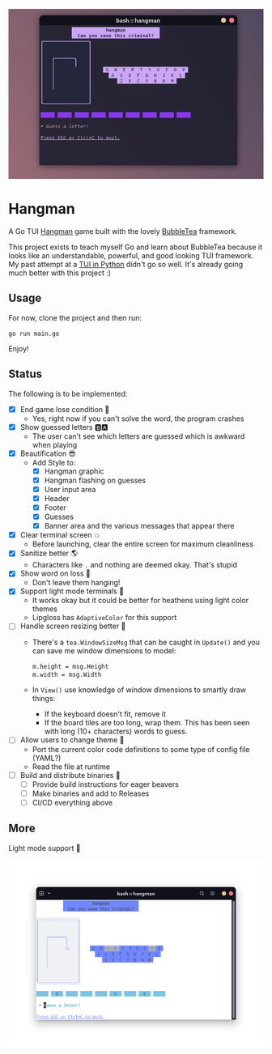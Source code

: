 ![demo](./assets/demo.gif)


# Hangman
A Go TUI [Hangman](https://www.wikihow.com/Play-Hangman) game built with the lovely [BubbleTea](https://github.com/charmbracelet/bubbletea) framework.

This project exists to teach myself Go and learn about BubbleTea because it looks like an understandable, powerful, and good looking TUI framework. My past attempt at a [TUI in Python](https://github.com/braheezy/pyrdle) didn't go so well. It's already going much better with this project :)

## Usage
For now, clone the project and then run:
```console
go run main.go
```

Enjoy!

## Status
The following is to be implemented:
- [x] End game lose condition :face_with_head_bandage:
    - Yes, right now if you can't solve the word, the program crashes
- [x] Show guessed letters :b::a:
    - The user can't see which letters are guessed which is awkward when playing
- [x] Beautification :sunglasses:
    - Add Style to:
        - [x] Hangman graphic
        - [x] Hangman flashing on guesses
        - [x] User input area
        - [x] Header
        - [x] Footer
        - [x] Guesses
        - [x] Banner area and the various messages that appear there
- [x] Clear terminal screen :boom:
    - Before launching, clear the entire screen for maximum cleanliness
- [x] Sanitize better :earth_americas:
    - Characters like `.` and nothing are deemed okay. That's stupid
- [x] Show word on loss :face_with_head_bandage:
    - Don't leave them hanging!
- [x] Support light mode terminals :angel:
    - It works okay but it could be better for heathens using light color themes
    - Lipgloss has `AdaptiveColor` for this support
- [ ] Handle screen resizing better :straight_ruler:
    - There's a `tea.WindowSizeMsg` that can be caught in `Update()` and you can save me window dimensions to model:

          m.height = msg.Height
          m.width = msg.Width
    - In `View()` use knowledge of window dimensions to smartly draw things:
        - If the keyboard doesn't fit, remove it
        - If the board tiles are too long, wrap them. This has been seen with long (10+ characters) words to guess.
- [ ] Allow users to change theme :art:
    - Port the current color code definitions to some type of config file (YAML?)
    - Read the file at runtime
- [ ] Build and distribute binaries :construction:
    - [ ] Provide build instructions for eager beavers
    - [ ] Make binaries and add to Releases
    - [ ] CI/CD everything above

## More
Light mode support :partying_face:

![demo](./assets/light-demo.png)

